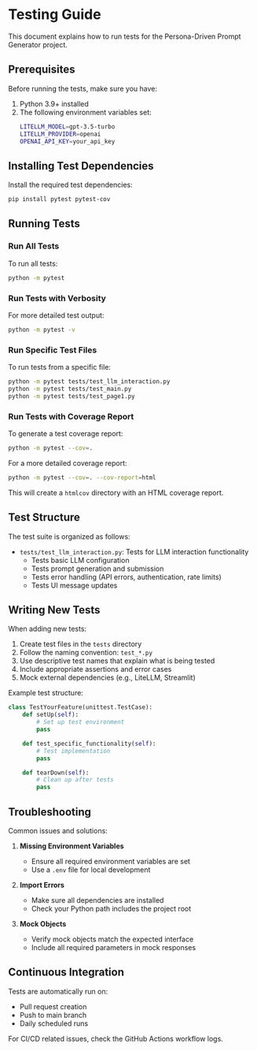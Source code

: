 # Testing Guide

This document explains how to run tests for the Persona-Driven Prompt Generator project.

## Prerequisites

Before running the tests, make sure you have:

1. Python 3.9+ installed
2. The following environment variables set:
   ```bash
   LITELLM_MODEL=gpt-3.5-turbo
   LITELLM_PROVIDER=openai
   OPENAI_API_KEY=your_api_key
   ```

## Installing Test Dependencies

Install the required test dependencies:

```bash
pip install pytest pytest-cov
```

## Running Tests

### Run All Tests

To run all tests:

```bash
python -m pytest
```

### Run Tests with Verbosity

For more detailed test output:

```bash
python -m pytest -v
```

### Run Specific Test Files

To run tests from a specific file:

```bash
python -m pytest tests/test_llm_interaction.py
python -m pytest tests/test_main.py
python -m pytest tests/test_page1.py
```

### Run Tests with Coverage Report

To generate a test coverage report:

```bash
python -m pytest --cov=.
```

For a more detailed coverage report:

```bash
python -m pytest --cov=. --cov-report=html
```

This will create a `htmlcov` directory with an HTML coverage report.

## Test Structure

The test suite is organized as follows:

- `tests/test_llm_interaction.py`: Tests for LLM interaction functionality
  - Tests basic LLM configuration
  - Tests prompt generation and submission
  - Tests error handling (API errors, authentication, rate limits)
  - Tests UI message updates

## Writing New Tests

When adding new tests:

1. Create test files in the `tests` directory
2. Follow the naming convention: `test_*.py`
3. Use descriptive test names that explain what is being tested
4. Include appropriate assertions and error cases
5. Mock external dependencies (e.g., LiteLLM, Streamlit)

Example test structure:

```python
class TestYourFeature(unittest.TestCase):
    def setUp(self):
        # Set up test environment
        pass

    def test_specific_functionality(self):
        # Test implementation
        pass

    def tearDown(self):
        # Clean up after tests
        pass
```

## Troubleshooting

Common issues and solutions:

1. **Missing Environment Variables**
   - Ensure all required environment variables are set
   - Use a `.env` file for local development

2. **Import Errors**
   - Make sure all dependencies are installed
   - Check your Python path includes the project root

3. **Mock Objects**
   - Verify mock objects match the expected interface
   - Include all required parameters in mock responses

## Continuous Integration

Tests are automatically run on:
- Pull request creation
- Push to main branch
- Daily scheduled runs

For CI/CD related issues, check the GitHub Actions workflow logs.
